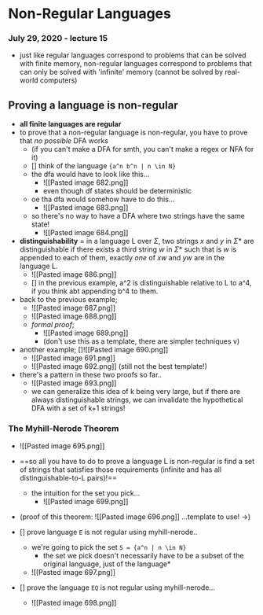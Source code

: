 # Non-Regular Languages
### July 29, 2020 - lecture 15
- just like regular languages correspond to problems that can be solved with finite memory, non-regular languages correspond to problems that can only be solved with 'infinite' memory (cannot be solved by real-world computers)

## Proving a language is non-regular
- **all finite languages are regular**
- to prove that a non-regular language is non-regular, you have to prove that *no possible* DFA works
	- (if you can't make a DFA for smth, you can't make a regex or NFA for it)
	- [] think of the language `{a^n b^n | n \in N}` 
	- the dfa would have to look like this...
		- ![[Pasted image 682.png]]
		- even though df states should be deterministic
	- oe tha dfa would somehow have to do this...
		- ![[Pasted image 683.png]]
	- so there's no way to have a DFA where two strings have the same state!
		- ![[Pasted image 684.png]] 
- **distinguishability** = in a language L over $\Sigma$, two strings *x* and *y* in $\Sigma*$ are distinguishable if there exists a third string *w* in $\Sigma*$ such that is *w* is appended to each of them, exactly *one* of *xw* and *yw* are in the language L.
	- ![[Pasted image 686.png]]
	- [] in the previous example, a^2 is distinguishable relative to L to a^4, if you think abt appending b^4 to them. 
- back to the previous example;
	- ![[Pasted image 687.png]]
	- ![[Pasted image 688.png]]
	- *formal proof*;
		- ![[Pasted image 689.png]]
		- (don't use this as a template, there are simpler techniques v)
- another example; []![[Pasted image 690.png]]
	- ![[Pasted image 691.png]]
	- ![[Pasted image 692.png]] (still not the best template!)
- there's a pattern in these two proofs so far..
	- ![[Pasted image 693.png]]
	- we can generalize this idea of k being very large, but if there are always distinguishable strings, we can invalidate the hypothetical DFA with a set of k+1 strings!
	
### The Myhill-Nerode Theorem
- ![[Pasted image 695.png]]
- ==so all you have to do to prove a language L is non-regular is find a set of strings that satisfies those requirements (infinite and has all distinguishable-to-L pairs)!==
	- the intuition for the set you pick...
		- ![[Pasted image 699.png]]
- (proof of this theorem: ![[Pasted image 696.png]] ...template to use! ->)

- [] prove language `E` is not regular using myhill-nerode..
	- we're going to pick the set `S = {a^n | n \in N}`
		- the set we pick doesn't necessarily have to be a subset of the original language, just of the language*
	- ![[Pasted image 697.png]]
- [] prove the language `EQ` is not regular using myhill-nerode...
	- ![[Pasted image 698.png]]

























